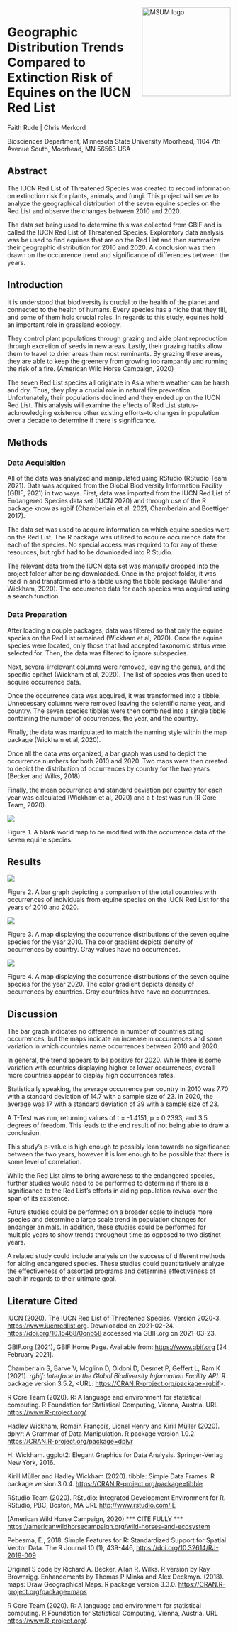 
<img src="https://www2.mnstate.edu/uploadedImages/Content/Marketing/logos/MSUM_Signature_Vert_Color.jpg" alt="MSUM logo" width="200" style="float:right"/>

# Geographic Distribution Trends Compared to Extinction Risk of Equines on the IUCN Red List

Faith Rude \| Chris Merkord

Biosciences Department, Minnesota State University Moorhead, 1104 7th
Avenue South, Moorhead, MN 56563 USA

## Abstract

The IUCN Red List of Threatened Species was created to record
information on extinction risk for plants, animals, and fungi. This
project will serve to analyze the geographical distribution of the seven
equine species on the Red List and observe the changes between 2010 and
2020.

The data set being used to determine this was collected from GBIF and is
called the IUCN Red List of Threatened Species. Exploratory data
analysis was be used to find equines that are on the Red List and then
summarize their geographic distribution for 2010 and 2020. A conclusion
was then drawn on the occurrence trend and significance of differences
between the years.

## Introduction

It is understood that biodiversity is crucial to the health of the
planet and connected to the health of humans. Every species has a niche
that they fill, and some of them hold crucial roles. In regards to this
study, equines hold an important role in grassland ecology.

They control plant populations through grazing and aide plant
reproduction through excretion of seeds in new areas. Lastly, their
grazing habits allow them to travel to drier areas than most ruminants.
By grazing these areas, they are able to keep the greenery from growing
too rampantly and running the risk of a fire. (American Wild Horse
Campaign, 2020)

The seven Red List species all originate in Asia where weather can be
harsh and dry. Thus, they play a crucial role in natural fire
prevention. Unfortunately, their populations declined and they ended up
on the IUCN Red List. This analysis will examine the effects of Red List
status–acknowledging existence other existing efforts–to changes in
population over a decade to determine if there is significance.

## Methods

### Data Acquisition

All of the data was analyzed and manipulated using RStudio (RStudio Team
2021). Data was acquired from the Global Biodiversity Information
Facility (GBIF, 2021) in two ways. First, data was imported from the
IUCN Red List of Endangered Species data set (IUCN 2020) and through use
of the R package know as rgbif (Chamberlain et al. 2021, Chamberlain and
Boettiger 2017).

The data set was used to acquire information on which equine species
were on the Red List. The R package was utilized to acquire occurrence
data for each of the species. No special access was required to for any
of these resources, but rgbif had to be downloaded into R Studio.

The relevant data from the IUCN data set was manually dropped into the
project folder after being downloaded. Once in the project folder, it
was read in and transformed into a tibble using the tibble package
(Muller and Wickham, 2020). The occurrence data for each species was
acquired using a search function.

### Data Preparation

After loading a couple packages, data was filtered so that only the
equine species on the Red List remained (Wickham et al, 2020). Once the
equine species were located, only those that had accepted taxonomic
status were selected for. Then, the data was filtered to ignore
subspecies.

Next, several irrelevant columns were removed, leaving the genus, and
the specific epithet (Wickham et al, 2020). The list of species was then
used to acquire occurrence data.

Once the occurrence data was acquired, it was transformed into a tibble.
Unnecessary columns were removed leaving the scientific name year, and
country. The seven species tibbles were then combined into a single
tibble containing the number of occurrences, the year, and the country.

Finally, the data was manipulated to match the naming style within the
map package (Wickham et al, 2020).

Once all the data was organized, a bar graph was used to depict the
occurrence numbers for both 2010 and 2020. Two maps were then created to
depict the distribution of occurrences by country for the two years
(Becker and Wilks, 2018).

Finally, the mean occurrence and standard deviation per country for each
year was calculated (Wickham et al, 2020) and a t-test was run (R Core
Team, 2020).

![](README_files/figure-gfm/unnamed-chunk-9-1.png)<!-- -->

Figure 1. A blank world map to be modified with the occurrence data of
the seven equine species.

## Results

![](README_files/figure-gfm/unnamed-chunk-11-1.png)<!-- -->

Figure 2. A bar graph depicting a comparison of the total countries with
occurrences of individuals from equine species on the IUCN Red List for
the years of 2010 and 2020.

![](README_files/figure-gfm/unnamed-chunk-12-1.png)<!-- -->

Figure 3. A map displaying the occurrence distributions of the seven
equine species for the year 2010. The color gradient depicts density of
occurrences by country. Gray values have no occurrences.

![](README_files/figure-gfm/unnamed-chunk-13-1.png)<!-- -->

Figure 4. A map displaying the occurrence distributions of the seven
equine species for the year 2020. The color gradient depicts density of
occurrences by countries. Gray countries have have no occurrences.

## Discussion

The bar graph indicates no difference in number of countries citing
occurrences, but the maps indicate an increase in occurrences and some
variation in which countries name occurrences between 2010 and 2020.

In general, the trend appears to be positive for 2020. While there is
some variation with countries displaying higher or lower occurrences,
overall more countries appear to display high occurrences rates.

Statistically speaking, the average occurrence per country in 2010 was
7.70 with a standard deviation of 14.7 with a sample size of 23. In
2020, the average was 17 with a standard deviation of 39 with a sample
size of 23.

A T-Test was run, returning values of t = -1.4151, p = 0.2393, and 3.5
degrees of freedom. This leads to the end result of not being able to
draw a conclusion.

This study’s p-value is high enough to possibly lean towards no
significance between the two years, however it is low enough to be
possible that there is some level of correlation.

While the Red List aims to bring awareness to the endangered species,
further studies would need to be performed to determine if there is a
significance to the Red List’s efforts in aiding population revival over
the span of its existence.

Future studies could be performed on a broader scale to include more
species and determine a large scale trend in population changes for
endanger animals. In addition, these studies could be performed for
multiple years to show trends throughout time as opposed to two distinct
years.

A related study could include analysis on the success of different
methods for aiding endangered species. These studies could
quantitatively analyze the effectiveness of assorted programs and
determine effectiveness of each in regards to their ultimate goal.

## Literature Cited

IUCN (2020). The IUCN Red List of Threatened Species. Version 2020-3.
<https://www.iucnredlist.org>. Downloaded on 2021-02-24.
<https://doi.org/10.15468/0qnb58> accessed via GBIF.org on 2021-03-23.

GBIF.org (2021), GBIF Home Page. Available from: <https://www.gbif.org>
\[24 February 2021\].

Chamberlain S, Barve V, Mcglinn D, Oldoni D, Desmet P, Geffert L, Ram K
(2021). *rgbif: Interface to the Global Biodiversity Information
Facility API*. R package version 3.5.2, &lt;URL:
<https://CRAN.R-project.org/package=rgbif>&gt;.

R Core Team (2020). R: A language and environment for statistical
computing. R Foundation for Statistical Computing, Vienna, Austria. URL
<https://www.R-project.org/>.

Hadley Wickham, Romain François, Lionel Henry and Kirill Müller (2020).
dplyr: A Grammar of Data Manipulation. R package version 1.0.2.
<https://CRAN.R-project.org/package=dplyr>

H. Wickham. ggplot2: Elegant Graphics for Data Analysis. Springer-Verlag
New York, 2016.

Kirill Müller and Hadley Wickham (2020). tibble: Simple Data Frames. R
package version 3.0.4. <https://CRAN.R-project.org/package=tibble>

RStudio Team (2020). RStudio: Integrated Development Environment for R.
RStudio, PBC, Boston, MA URL <http://www.rstudio.com/.E>

(American Wild Horse Campaign, 2020) \*\*\* CITE FULLY \*\*\*
<https://americanwildhorsecampaign.org/wild-horses-and-ecosystem>

Pebesma, E., 2018. Simple Features for R: Standardized Support for
Spatial Vector Data. The R Journal 10 (1), 439-446,
<https://doi.org/10.32614/RJ-2018-009>

Original S code by Richard A. Becker, Allan R. Wilks. R version by Ray
Brownrigg. Enhancements by Thomas P Minka and Alex Deckmyn. (2018).
maps: Draw Geographical Maps. R package version 3.3.0.
<https://CRAN.R-project.org/package=maps>

R Core Team (2020). R: A language and environment for statistical
computing. R Foundation for Statistical Computing, Vienna, Austria. URL
<https://www.R-project.org/>.
